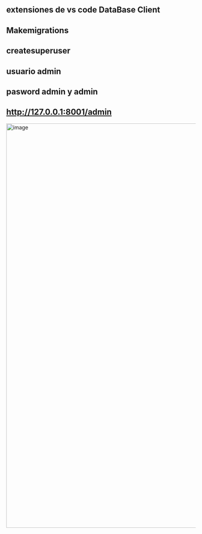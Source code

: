 ## extensiones de vs code DataBase Client

## Makemigrations
## createsuperuser
## usuario admin
## pasword admin y admin
## http://127.0.0.1:8001/admin



<img width="1920" height="1076" alt="image" src="https://github.com/user-attachments/assets/08822030-b76a-4dec-843d-6806b056dee3" />
